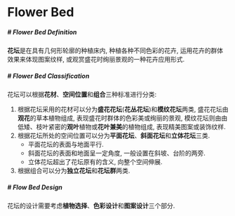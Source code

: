 # Flower Bed

##### # Flower Bed Definition

**花坛**是在具有几何形轮廓的种植床内, 种植各种不同色彩的花卉, 运用花卉的群体效果来体现图案纹样, 或观赏盛花时绚丽景观的一种花卉应用形式.



##### # Flower Bed Classification

花坛可以根据**花材**、**空间位置**和**组合**三种标准进行分类:

1. 根据花坛采用的花材可以分为**盛花花坛**(**花丛花坛**)和**模纹花坛**两类, 盛花花坛由**观花**的草本植物组成, 表现盛花时群体的色彩美或绚丽的景观, 模纹花坛则由由低矮、枝叶紧密的**观叶**植物或**花叶兼美**的植物组成, 表现精美图案或装饰纹样.
2. 根据花坛所处的空间位置可以分为**平面花坛**、**斜面花坛**和**立体花坛**三类.
    - 平面花坛的表面与地面平行.
    - 斜面花坛的表面和地面呈一定角度, 一般设置在斜坡、台阶的两旁.
    - 立体花坛超出了花坛原有的含义, 向整个空间伸展. 
3. 根据组合可以分为**独立花坛**和**花坛群**两类.



##### # Flow Bed Design

花坛的设计需要考虑**植物选择**、**色彩设计**和**图案设计**三个部分.
